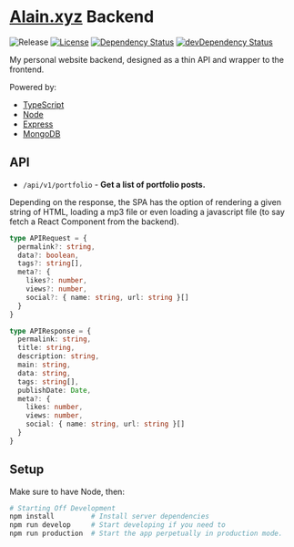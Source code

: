 # [Alain.xyz](https://alain.xyz) Backend

![Release][release-img] [![License][license-img]][license-url] [![Dependency Status][david-img]][david-url] [![devDependency Status][david-dev-img]][david-dev-url]

My personal website backend, designed as a thin API and wrapper to the frontend.

Powered by:

- [TypeScript](http://www.typescriptlang.org/)
- [Node](https://nodejs.org/en/)
- [Express](http://expressjs.com/)
- [MongoDB](https://www.mongodb.com/)

## API

- `/api/v1/portfolio` - **Get a list of portfolio posts.**

Depending on the response, the SPA has the option of rendering a given string of HTML, loading a mp3 file or even loading a javascript file (to say fetch a React Component from the backend).

```ts
type APIRequest = {
  permalink?: string,
  data?: boolean,
  tags?: string[],
  meta?: {
    likes?: number,
    views?: number,
    social?: { name: string, url: string }[]
  }
}

type APIResponse = {
  permalink: string,
  title: string,
  description: string,
  main: string,
  data: string,
  tags: string[],
  publishDate: Date,
  meta?: {
    likes: number,
    views: number,
    social: { name: string, url: string }[]
  }
}
```
## Setup

Make sure to have Node, then:

```bash
# Starting Off Development
npm install         # Install server dependencies
npm run develop     # Start developing if you need to
npm run production  # Start the app perpetually in production mode.
```

[website-url]: https://alain.xyz
[release-img]: https://img.shields.io/badge/release-0.4.0-4dbfcc.svg?style=flat-square
[license-img]: http://img.shields.io/:license-mit-blue.svg?style=flat-square
[license-url]: https://opensource.org/licenses/MIT
[david-url]: https://david-dm.org/alaingalvan/alain.xyz?path=backend
[david-img]: https://david-dm.org/alaingalvan/alain.xyz.svg?path=backend&style=flat-square
[david-dev-url]: https://david-dm.org/alaingalvan/alain.xyz?path=backend#info=devDependencies
[david-dev-img]: https://david-dm.org/alaingalvan/alain.xyz/dev-status.svg?path=frontend&style=flat-square
